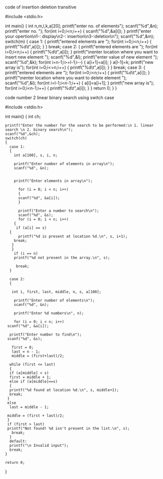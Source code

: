 code of insertion deletion transitive

#include <stdio.h>

int main()
{
    int n,m,l,k,a[20];
    printf("enter no. of elements");
    scanf("%d",&n);
    printf("enter no. ");
    for(int i=0;i<n;i++)
    {
        scanf("%d",&a[i]);
    }
    printf("enter your opertion\n1-: display\n2-: insertion\n3-:deletion\n");
    scanf("%d",&m);
    switch(m)
    {
        case 1:
        {
            printf("entered elements are ");
            for(int i=0;i<n;i++)
            {
         printf("%d\t",a[i]);
            }
        }
        break;
        case 2:
        {
            printf("entered elements are ");
            for(int i=0;i<n;i++)
            {
         printf("%d\t",a[i]);
            }
            printf("\nenter location where you want to insert new element ");
            scanf("%d",&l);
            printf("enter value of new element ");
            scanf("%d",&k);
            for(int i=n-1;i>=l-1;i--)
            {
                a[i+1]=a[i];
            }
            a[l-1]=k;
            printf("new array is");
            for(int i=0;i<=n;i++)
            {
         printf("%d\t",a[i]);
            }
        }
        break;
        case 3:
        {
            printf("entered elements are ");
            for(int i=0;i<n;i++)
            {
         printf("%d\t",a[i]);
            }
            printf("\nenter location where you want to delete element ");
            scanf("%d",&l);
            for(int i=l-1;i<n-1;i++)
            {
                a[i]=a[i+1];
            }
            printf("new array is");
            for(int i=0;i<n-1;i++)
            {
         printf("%d\t",a[i]); 
        }
    }
    return 0;
    }
}













code number 2 linear binary search using switch case



#include <stdio.h>

int main()
{
    int ch;
    
    printf("Enter the number for the search to be performed:\n 1. linear search \n 2. binary search\n");
    scanf("%d",&ch);
    switch(ch)
    {
      case 1:
      {
        int a[100], s, i, n;

        printf("Enter number of elements in array\n");
        scanf("%d", &n);

  
        printf("Enter elements in array\n");

          for (i = 0; i < n; i++)
          {
          scanf("%d", &a[i]);
          }

          printf("Enter a number to search\n");
          scanf("%d", &s);
          for (i = 0; i < n; i++)
        {
         if (a[i] == s)  
      {
          printf("%d is present at location %d.\n", s, i+1);
        break;
       }
       }
        if (i == n)
        printf("%d not present in the array.\n", s);
          
         break;  
      }
      
      case 2:
      {
        
       int i, first, last, middle, n, s, a[100];

        printf("Enter number of elements\n");
        scanf("%d", &n);

        printf("Enter %d numbers\n", n);

        for (i = 0; i < n; i++)
     scanf("%d", &a[i]);

      printf("Enter number to find\n");
     scanf("%d", &s);

       first = 0;
       last = n - 1;
       middle = (first+last)/2;

      while (first <= last) 
      {
      if (a[middle] < s)
      first = middle + 1;
      else if (a[middle]==s)
      {
      printf("%d found at location %d.\n", s, middle+1);
      break;
     }
     else
      last = middle - 1;

     middle = (first + last)/2;
     }
     if (first > last)
     printf("Not found! %d isn't present in the list.\n", s);
       break; 
      }
      default:
      printf("\n Invalid input");
      break;
    }

    return 0;
}

